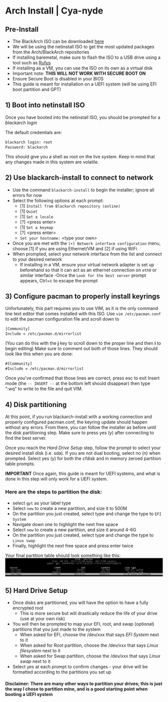 Arch Install | Cya-nyde
=======================

## Pre-Install

- The BlackArch ISO can be downloaded [here](https://blackarch.org/downloads.html)
- We will be using the netinstall ISO to get the most updated packages from the Arch/BlackArch repositories
- If installing baremetal, make sure to flash the ISO to a USB drive using a tool such as [Rufus](https://rufus.ie/en/)
- If installing as a VM, you can use the ISO on its own as a virtual disk
- Important note: **THIS WILL NOT WORK WITH SECURE BOOT ON**
- Ensure Secure Boot is disabled in your BIOS
- This guide is meant for installation on a UEFI system (will be using EFI boot partition and GPT)

## 1) Boot into netinstall ISO

Once you have booted into the netinstall ISO, you should be prompted for a *blackarch login*

The default credentials are:

```
blackarch login: root
Password: blackarch
```

This should give you a shell as root on the live system. Keep in mind that any changes made in this system are volatile.

## 2) Use blackarch-install to connect to network

- Use the command `blackarch-install` to begin the installer; ignore all errors for now
- Select the following options at each prompt:
    - [1] `Install from Blackarch repository (online)`
    - [1] `Quiet`
    - [1] `Set a locale`
    - [?] \<press enter>
    - [1] `Set a keymap`
    - [?] \<press enter>
    - `Set your hostname:` \<type your own>
- Once you are met with the `[+] Network interface configuration` menu, choose [1] if you are using Ethernet/VM and [2] if using WiFi
- When prompted, select your network interface from the list and connect to your desired network
    - If installing in a VM, ensure your virtual network adapter is set up beforehand so that it can act as an ethernet connection on `eth0` or similar interface
-Once the `Look for the best server` prompt appears, Ctrl+c to escape the prompt

## 3) Configure pacman to properly install keyrings

Unfortunately, this part requires you to use VIM, as it is the only command line text editor that comes installed with this ISO. Use `vim /etc/pacman.conf` to edit the pacman configuration file and scroll down to

```
[Community]
Include = /etc/pacman.d/mirrorlist
```

(You can do this with the **j** key to scroll down to the proper line and then **i** to begin editing) Make sure to comment out both of those lines. They should look like this when you are done:

```
#[Community]
#Include = /etc/pacman.d/mirrorlist
```

Once you've confirmed that those lines are correct, press esc to exit Insert mode (the `-- INSERT --` at the bottom left should disappear) then type ":wq" to write to the file and quit VIM.

## 4) Disk partitioning

At this point, if you run blackarch-install with a working connection and properly configured pacman.conf, the keyring update should happen without any errors. From there, you can follow the installer as before until the disk partitioning step. Make sure to press yes (y) after connecting to find the best server.

Once you reach the *Hard Drive Setup* step, follow the prompt to select your desired install disk (i.e. sda). If you are not dual booting, select no (n) when prompted. Select yes (y) for both the cfdisk and in memory zeroed partition table prompts.

**IMPORTANT**
Once again, this guide is meant for UEFI systems, and what is done in this step will only work for a UEFI system.

### Here are the steps to partition the disk:

- select `gpt` as your label type
- Select `new` to create a new partition, and size it to 500M
- On the partition you just created, select type and change the type to `EFI System`
- Navigate down one to highlight the next free space
- Select `new` to create a new partition, and size it around 4-6G
- On the partition you just created, select type and change the type to `Linux swap`
- Finally, highlight the next free space and press enter twice

Your final partition table should look something like this:
![partition table](/assets/image.png)

## 5) Hard Drive Setup

- Once disks are partitioned, you will have the option to have a fully encrypted root
    - This is more secure but will drastically reduce the life of your drive (use at your own risk)
- You will then be prompted to map your EFI, root, and swap (optional) partitions that you just made to the system
    - When asked for EFI, choose the /dev/xxx that says *EFI System* next to it
    - When asked for Root partition, choose the /dev/xxx that says *Linux filesystem* next to it
    - When asked for Swap partition, choose the /dev/xxx that says *Linux swap* next to it
- Select yes at each prompt to confirm changes - your drive will be formatted according to the partitions you set up

#### Disclaimer: There are many other ways to partition your drives; this is just the way I chose to partition mine, and is a good starting point when booting a UEFI system

